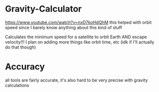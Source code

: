 # Gravity-Calculator
https://www.youtube.com/watch?v=nxD7koHdQhM this helped with orbit speed since I barely know anything about this kind of stuff

Calculates the minimum speed for a satellite to orbit Earth AND escape velocity!!!
I plan on adding more things like orbit time, etc (idk if I'll actually do that though)

# Accuracy
all tools are fairly accurate, it's also hard to be very precise with gravity calculations
